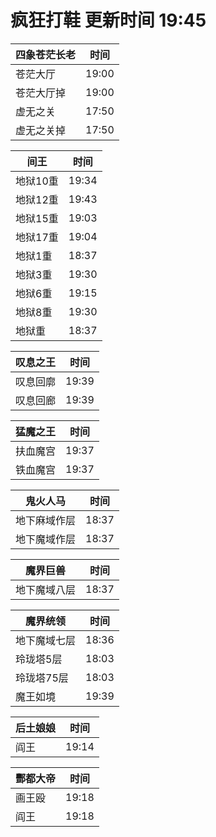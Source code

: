 # 疯狂打鞋 更新时间 19:45

| 四象苍茫长老   | 时间    |
|--------|-------|
| 苍茫大厅 | 19:00 |
| 苍茫大厅掉 | 19:00 |
| 虚无之关 | 17:50 |
| 虚无之关掉 | 17:50 |

| 间王   | 时间    |
|--------|-------|
| 地狱10重 | 19:34 |
| 地狱12重 | 19:43 |
| 地狱15重 | 19:03 |
| 地狱17重 | 19:04 |
| 地狱1重 | 18:37 |
| 地狱3重 | 19:30 |
| 地狱6重 | 19:15 |
| 地狱8重 | 19:30 |
| 地狱重 | 18:37 |

| 叹息之王   | 时间    |
|--------|-------|
| 叹息回廓 | 19:39 |
| 叹息回廊 | 19:39 |

| 猛魔之王   | 时间    |
|--------|-------|
| 扶血魔宫 | 19:37 |
| 铁血魔宫 | 19:37 |

| 鬼火人马   | 时间    |
|--------|-------|
| 地下麻域作层 | 18:37 |
| 地下魔域作层 | 18:37 |

| 魔界巨兽   | 时间    |
|--------|-------|
| 地下魔域八层 | 18:37 |

| 魔界统领   | 时间    |
|--------|-------|
| 地下魔域七层 | 18:36 |
| 玲珑塔5层 | 18:03 |
| 玲珑塔75层 | 18:03 |
| 魔王如境 | 19:39 |

| 后土娘娘   | 时间    |
|--------|-------|
| 阎王 | 19:14 |

| 酆都大帝   | 时间    |
|--------|-------|
| 画王殴 | 19:18 |
| 阎王 | 19:18 |